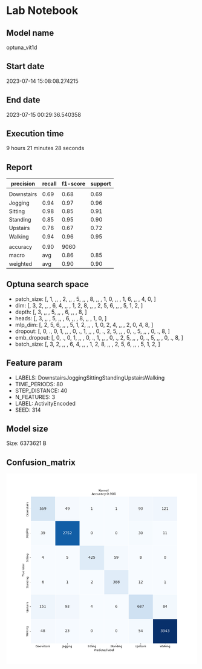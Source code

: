 # Lab Notebook


## Model name
optuna_vit1d

## Start date
2023-07-14 15:08:08.274215

## End date
2023-07-15 00:29:36.540358

## Execution time
9 hours 21 minutes 28 seconds

## Report
| precision | recall | f1-score | support |
| --- | --- | --- | --- |
|  |
| Downstairs | 0.69 | 0.68 | 0.69 | 824 |
| Jogging | 0.94 | 0.97 | 0.96 | 2832 |
| Sitting | 0.98 | 0.85 | 0.91 | 501 |
| Standing | 0.85 | 0.95 | 0.90 | 410 |
| Upstairs | 0.78 | 0.67 | 0.72 | 1025 |
| Walking | 0.94 | 0.96 | 0.95 | 3468 |
|  |
| accuracy | 0.90 | 9060 |
| macro | avg | 0.86 | 0.85 | 0.85 | 9060 |
| weighted | avg | 0.90 | 0.90 | 0.90 | 9060 |


## Optuna search space
- patch_size: [, 1, ,,  , 2, ,,  , 5, ,,  , 8, ,,  , 1, 0, ,,  , 1, 6, ,,  , 4, 0, ]
- dim: [, 3, 2, ,,  , 6, 4, ,,  , 1, 2, 8, ,,  , 2, 5, 6, ,,  , 5, 1, 2, ]
- depth: [, 3, ,,  , 5, ,,  , 6, ,,  , 8, ]
- heads: [, 3, ,,  , 5, ,,  , 6, ,,  , 8, ,,  , 1, 0, ]
- mlp_dim: [, 2, 5, 6, ,,  , 5, 1, 2, ,,  , 1, 0, 2, 4, ,,  , 2, 0, 4, 8, ]
- dropout: [, 0, ., 0, 1, ,,  , 0, ., 1, ,,  , 0, ., 2, 5, ,,  , 0, ., 5, ,,  , 0, ., 8, ]
- emb_dropout: [, 0, ., 0, 1, ,,  , 0, ., 1, ,,  , 0, ., 2, 5, ,,  , 0, ., 5, ,,  , 0, ., 8, ]
- batch_size: [, 3, 2, ,,  , 6, 4, ,,  , 1, 2, 8, ,,  , 2, 5, 6, ,,  , 5, 1, 2, ]

## Feature param
- LABELS: DownstairsJoggingSittingStandingUpstairsWalking
- TIME_PERIODS: 80
- STEP_DISTANCE: 40
- N_FEATURES: 3
- LABEL: ActivityEncoded
- SEED: 314

## Model size
Size: 6373621    B

## Confusion_matrix
![alt](./cross-tab.png)
